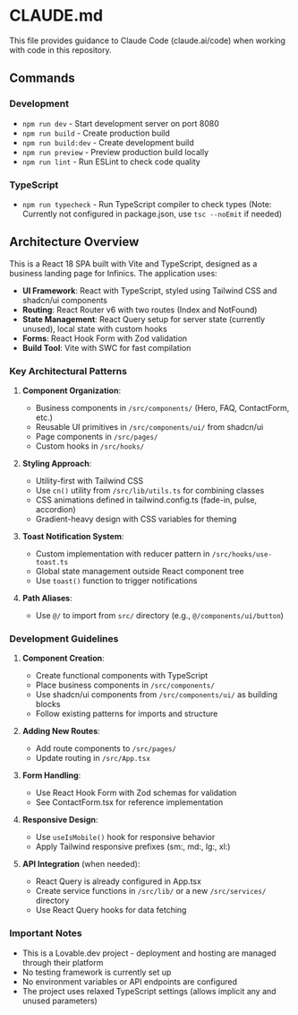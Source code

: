# CLAUDE.md

This file provides guidance to Claude Code (claude.ai/code) when working with code in this repository.

## Commands

### Development
- `npm run dev` - Start development server on port 8080
- `npm run build` - Create production build
- `npm run build:dev` - Create development build
- `npm run preview` - Preview production build locally
- `npm run lint` - Run ESLint to check code quality

### TypeScript
- `npm run typecheck` - Run TypeScript compiler to check types (Note: Currently not configured in package.json, use `tsc --noEmit` if needed)

## Architecture Overview

This is a React 18 SPA built with Vite and TypeScript, designed as a business landing page for Infinics. The application uses:

- **UI Framework**: React with TypeScript, styled using Tailwind CSS and shadcn/ui components
- **Routing**: React Router v6 with two routes (Index and NotFound)
- **State Management**: React Query setup for server state (currently unused), local state with custom hooks
- **Forms**: React Hook Form with Zod validation
- **Build Tool**: Vite with SWC for fast compilation

### Key Architectural Patterns

1. **Component Organization**:
   - Business components in `/src/components/` (Hero, FAQ, ContactForm, etc.)
   - Reusable UI primitives in `/src/components/ui/` from shadcn/ui
   - Page components in `/src/pages/`
   - Custom hooks in `/src/hooks/`

2. **Styling Approach**:
   - Utility-first with Tailwind CSS
   - Use `cn()` utility from `/src/lib/utils.ts` for combining classes
   - CSS animations defined in tailwind.config.ts (fade-in, pulse, accordion)
   - Gradient-heavy design with CSS variables for theming

3. **Toast Notification System**:
   - Custom implementation with reducer pattern in `/src/hooks/use-toast.ts`
   - Global state management outside React component tree
   - Use `toast()` function to trigger notifications

4. **Path Aliases**:
   - Use `@/` to import from `src/` directory (e.g., `@/components/ui/button`)

### Development Guidelines

1. **Component Creation**:
   - Create functional components with TypeScript
   - Place business components in `/src/components/`
   - Use shadcn/ui components from `/src/components/ui/` as building blocks
   - Follow existing patterns for imports and structure

2. **Adding New Routes**:
   - Add route components to `/src/pages/`
   - Update routing in `/src/App.tsx`

3. **Form Handling**:
   - Use React Hook Form with Zod schemas for validation
   - See ContactForm.tsx for reference implementation

4. **Responsive Design**:
   - Use `useIsMobile()` hook for responsive behavior
   - Apply Tailwind responsive prefixes (sm:, md:, lg:, xl:)

5. **API Integration** (when needed):
   - React Query is already configured in App.tsx
   - Create service functions in `/src/lib/` or a new `/src/services/` directory
   - Use React Query hooks for data fetching

### Important Notes

- This is a Lovable.dev project - deployment and hosting are managed through their platform
- No testing framework is currently set up
- No environment variables or API endpoints are configured
- The project uses relaxed TypeScript settings (allows implicit any and unused parameters)